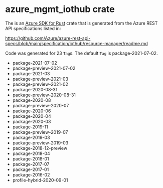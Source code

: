 # azure_mgmt_iothub crate

The is an [Azure SDK for Rust](https://github.com/Azure/azure-sdk-for-rust) crate that is generated from the Azure REST API specifications listed in:

https://github.com/Azure/azure-rest-api-specs/blob/main/specification/iothub/resource-manager/readme.md

Code was generated for 23 `Tag`s. The default `Tag` is package-2021-07-02.


- package-2021-07-02
- package-preview-2021-07-02
- package-2021-03
- package-preview-2021-03
- package-preview-2021-02
- package-2020-08-31
- package-preview-2020-08-31
- package-2020-08
- package-preview-2020-07
- package-2020-06
- package-2020-04
- package-2020-03
- package-2019-11
- package-preview-2019-07
- package-2019-03
- package-preview-2019-03
- package-2018-12-preview
- package-2018-04
- package-2018-01
- package-2017-07
- package-2017-01
- package-2016-02
- profile-hybrid-2020-09-01